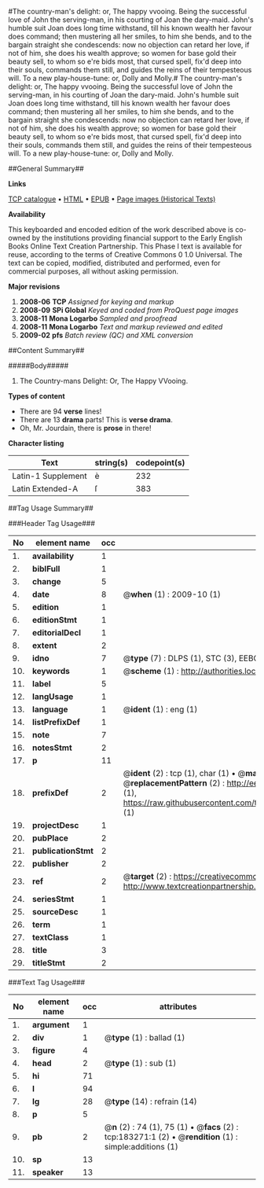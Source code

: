 #The country-man's delight: or, The happy vvooing. Being the successful love of John the serving-man, in his courting of Joan the dary-maid. John's humble suit Joan does long time withstand, till his known wealth her favour does command; then mustering all her smiles, to him she bends, and to the bargain straight she condescends: now no objection can retard her love, if not of him, she does his wealth approve; so women for base gold their beauty sell, to whom so e're bids most, that cursed spell, fix'd deep into their souls, commands them still, and guides the reins of their tempesteous will. To a new play-house-tune: or, Dolly and Molly.#
The country-man's delight: or, The happy vvooing. Being the successful love of John the serving-man, in his courting of Joan the dary-maid. John's humble suit Joan does long time withstand, till his known wealth her favour does command; then mustering all her smiles, to him she bends, and to the bargain straight she condescends: now no objection can retard her love, if not of him, she does his wealth approve; so women for base gold their beauty sell, to whom so e're bids most, that cursed spell, fix'd deep into their souls, commands them still, and guides the reins of their tempesteous will. To a new play-house-tune: or, Dolly and Molly.

##General Summary##

**Links**

[TCP catalogue](http://www.ota.ox.ac.uk/tcp/)  • 
[HTML](http://tei.it.ox.ac.uk/tcp/Texts-HTML/free/B02/B02422.html)  • 
[EPUB](http://tei.it.ox.ac.uk/tcp/Texts-EPUB/free/B02/B02422.epub) • 
[Page images (Historical Texts)](https://data.historicaltexts.jisc.ac.uk/view?pubId=eebo-99887071e&pageId=eebo-99887071e-183271-1)

**Availability**

This keyboarded and encoded edition of the
	       work described above is co-owned by the institutions
	       providing financial support to the Early English Books
	       Online Text Creation Partnership. This Phase I text is
	       available for reuse, according to the terms of Creative
	       Commons 0 1.0 Universal. The text can be copied,
	       modified, distributed and performed, even for
	       commercial purposes, all without asking permission.

**Major revisions**

1. __2008-06__ __TCP__ *Assigned for keying and markup*
1. __2008-09__ __SPi Global__ *Keyed and coded from ProQuest page images*
1. __2008-11__ __Mona Logarbo__ *Sampled and proofread*
1. __2008-11__ __Mona Logarbo__ *Text and markup reviewed and edited*
1. __2009-02__ __pfs__ *Batch review (QC) and XML conversion*

##Content Summary##

#####Body#####

1. The Country-mans Delight: Or, The Happy VVooing.

**Types of content**

  * There are 94 **verse** lines!
  * There are 13 **drama** parts! This is **verse drama**.
  * Oh, Mr. Jourdain, there is **prose** in there!

**Character listing**


|Text|string(s)|codepoint(s)|
|---|---|---|
|Latin-1 Supplement|è|232|
|Latin Extended-A|ſ|383|

##Tag Usage Summary##

###Header Tag Usage###

|No|element name|occ|attributes|
|---|---|---|---|
|1.|__availability__|1||
|2.|__biblFull__|1||
|3.|__change__|5||
|4.|__date__|8| @__when__ (1) : 2009-10 (1)|
|5.|__edition__|1||
|6.|__editionStmt__|1||
|7.|__editorialDecl__|1||
|8.|__extent__|2||
|9.|__idno__|7| @__type__ (7) : DLPS (1), STC (3), EEBO-CITATION (1), PROQUEST (1), VID (1)|
|10.|__keywords__|1| @__scheme__ (1) : http://authorities.loc.gov/ (1)|
|11.|__label__|5||
|12.|__langUsage__|1||
|13.|__language__|1| @__ident__ (1) : eng (1)|
|14.|__listPrefixDef__|1||
|15.|__note__|7||
|16.|__notesStmt__|2||
|17.|__p__|11||
|18.|__prefixDef__|2| @__ident__ (2) : tcp (1), char (1)  •  @__matchPattern__ (2) : ([0-9\-]+):([0-9IVX]+) (1), (.+) (1)  •  @__replacementPattern__ (2) : http://eebo.chadwyck.com/downloadtiff?vid=$1&page=$2 (1), https://raw.githubusercontent.com/textcreationpartnership/Texts/master/tcpchars.xml#$1 (1)|
|19.|__projectDesc__|1||
|20.|__pubPlace__|2||
|21.|__publicationStmt__|2||
|22.|__publisher__|2||
|23.|__ref__|2| @__target__ (2) : https://creativecommons.org/publicdomain/zero/1.0/ (1), http://www.textcreationpartnership.org/docs/. (1)|
|24.|__seriesStmt__|1||
|25.|__sourceDesc__|1||
|26.|__term__|1||
|27.|__textClass__|1||
|28.|__title__|3||
|29.|__titleStmt__|2||


###Text Tag Usage###

|No|element name|occ|attributes|
|---|---|---|---|
|1.|__argument__|1||
|2.|__div__|1| @__type__ (1) : ballad (1)|
|3.|__figure__|4||
|4.|__head__|2| @__type__ (1) : sub (1)|
|5.|__hi__|71||
|6.|__l__|94||
|7.|__lg__|28| @__type__ (14) : refrain (14)|
|8.|__p__|5||
|9.|__pb__|2| @__n__ (2) : 74 (1), 75 (1)  •  @__facs__ (2) : tcp:183271:1 (2)  •  @__rendition__ (1) : simple:additions (1)|
|10.|__sp__|13||
|11.|__speaker__|13||
